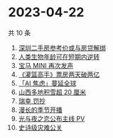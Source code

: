 # 2023-04-22

共 10 条

<!-- BEGIN -->
<!-- 最后更新时间 Sat Apr 22 2023 18:06:48 GMT+0800 (China Standard Time) -->

1. [深圳二手房参考价或与房贷解绑](https://www.zhihu.com/search?q=%E6%B7%B1%E5%9C%B3%E4%BA%8C%E6%89%8B%E6%88%BF%E5%8F%82%E8%80%83%E4%BB%B7%E6%88%96%E4%B8%8E%E6%88%BF%E8%B4%B7%E8%A7%A3%E7%BB%91)
1. [人类生物年龄可在短期内逆转](https://www.zhihu.com/search?q=%E4%BA%BA%E7%B1%BB%E7%94%9F%E7%89%A9%E5%B9%B4%E9%BE%84%E5%8F%AF%E5%9C%A8%E7%9F%AD%E6%9C%9F%E5%86%85%E9%80%86%E8%BD%AC)
1. [宝马 MINI 再次发声](https://www.zhihu.com/search?q=%E5%AE%9D%E9%A9%AC%20MINI%20%E5%86%8D%E6%AC%A1%E5%8F%91%E5%A3%B0)
1. [《灌篮高手》票房两天破两亿](https://www.zhihu.com/search?q=%E3%80%8A%E7%81%8C%E7%AF%AE%E9%AB%98%E6%89%8B%E3%80%8B%E7%A5%A8%E6%88%BF%E4%B8%A4%E5%A4%A9%E7%A0%B4%E4%B8%A4%E4%BA%BF)
1. [「AI 焦虑」蔓延全球](https://www.zhihu.com/search?q=%E3%80%8CAI%20%E7%84%A6%E8%99%91%E3%80%8D%E8%94%93%E5%BB%B6%E5%85%A8%E7%90%83)
1. [山西多地积雪超 20 厘米](https://www.zhihu.com/search?q=%E5%B1%B1%E8%A5%BF%E5%A4%9A%E5%9C%B0%E7%A7%AF%E9%9B%AA%E8%B6%85%2020%20%E5%8E%98%E7%B1%B3)
1. [瑞幸 罚抄](https://www.zhihu.com/search?q=%E7%91%9E%E5%B9%B8%20%E7%BD%9A%E6%8A%84)
1. [漫长的季节开播](https://www.zhihu.com/search?q=%E6%BC%AB%E9%95%BF%E7%9A%84%E5%AD%A3%E8%8A%82%E5%BC%80%E6%92%AD)
1. [光与夜之恋公布主线 PV](https://www.zhihu.com/search?q=%E5%85%89%E4%B8%8E%E5%A4%9C%E4%B9%8B%E6%81%8B%E5%85%AC%E5%B8%83%E4%B8%BB%E7%BA%BF%20PV)
1. [史诗级灾难公关](https://www.zhihu.com/search?q=%E5%8F%B2%E8%AF%97%E7%BA%A7%E7%81%BE%E9%9A%BE%E5%85%AC%E5%85%B3)

<!-- END -->
